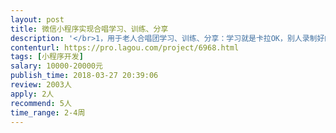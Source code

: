 ```yaml
---                
layout: post       
title: 微信小程序实现合唱学习、训练、分享           
description: '</br>1，用于老人合唱团学习、训练、分享：学习就是卡拉OK，别人录制好的音频用户跟着唱；训练就是把别人唱的静音用户自己唱，分享就是把自己认为唱的比较好的通过小程序转给微信朋友。</br>2，请下载一下chorusclass和choirpractice这两个app，同时关注学习下 录音 微信小程序，其中chorusclass的多音轨有选择的播放及用户的录音功能（插入耳机只录用户的干声，不插耳机则连用户选择的音轨的播放声音都录进去了）；而choirpractice的乐谱播放也是可以借鉴的；那个 录音的微信小程序，我们可以借鉴它转发的功能！</br>3，需求范围：在微信小程序内实现——多音轨播放；录制用户自己的声部（在有选择的多音轨播放的时候）；乐谱的播放（有选择的播放总谱或分声部自己的乐谱）；对音轨播放及对应的乐谱播放能调速（原速，0.8，0.5）；在微信里分享给别人自己录唱的某声部），</br>4，如3描述！</br>5，开发过全k、唱吧、呜呜练声等手机唱歌软件是必须的</br>6，一定要先体验到已经能实现核心技术～在三台手机（一个苹果，二个不同品牌的ANDROID手机）上模拟3个用户内测！</br>'     
contenturl: https://pro.lagou.com/project/6968.html      
tags: [小程序开发]            
salary: 10000-20000元          
publish_time: 2018-03-27 20:39:06         
review: 2003人                   
apply: 2人                   
recommend: 5人                   
time_range: 2-4周              
---                 
```

